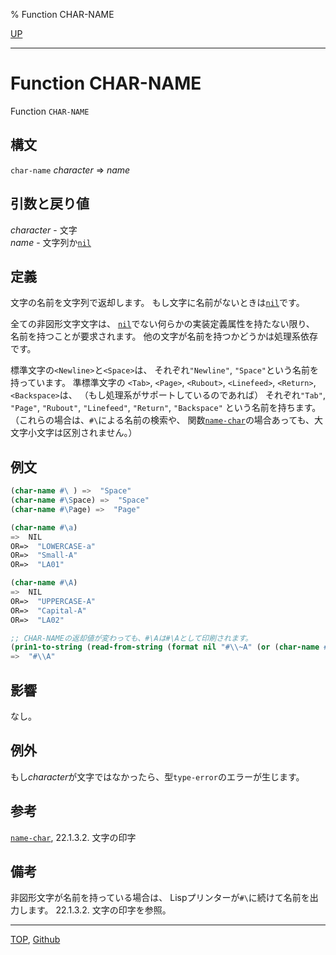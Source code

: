 % Function CHAR-NAME

[UP](13.2.html)  

---

# Function **CHAR-NAME**


Function `CHAR-NAME`


## 構文

`char-name` *character* => *name*


## 引数と戻り値

*character* - 文字  
*name* - 文字列か[`nil`](5.3.nil-variable.html)


## 定義

文字の名前を文字列で返却します。
もし文字に名前がないときは[`nil`](5.3.nil-variable.html)です。

全ての非図形文字文字は、
[`nil`](5.3.nil-variable.html)でない何らかの実装定義属性を持たない限り、
名前を持つことが要求されます。
他の文字が名前を持つかどうかは処理系依存です。

標準文字の`<Newline>`と`<Space>`は、
それぞれ`"Newline"`, `"Space"`という名前を持っています。
準標準文字の
`<Tab>`, `<Page>`, `<Rubout>`, `<Linefeed>`, `<Return>`, `<Backspace>`は、
（もし処理系がサポートしているのであれば）
それぞれ`"Tab"`, `"Page"`, `"Rubout"`, `"Linefeed"`, `"Return"`, `"Backspace"`
という名前を持ちます。
（これらの場合は、`#\`による名前の検索や、
関数[`name-char`](13.2.name-char.html)の場合あっても、大文字小文字は区別されません。）


## 例文

```lisp
(char-name #\ ) =>  "Space"
(char-name #\Space) =>  "Space"
(char-name #\Page) =>  "Page"

(char-name #\a)
=>  NIL
OR=>  "LOWERCASE-a"
OR=>  "Small-A"
OR=>  "LA01"

(char-name #\A)
=>  NIL
OR=>  "UPPERCASE-A"
OR=>  "Capital-A"
OR=>  "LA02"

;; CHAR-NAMEの返却値が変わっても、#\Aは#\Aとして印刷されます。
(prin1-to-string (read-from-string (format nil "#\\~A" (or (char-name #\A) "A"))))
=>  "#\\A"
```


## 影響

なし。


## 例外

もし*character*が文字ではなかったら、型`type-error`のエラーが生じます。


## 参考

[`name-char`](13.2.name-char.html), 22.1.3.2. 文字の印字


## 備考

非図形文字が名前を持っている場合は、
Lispプリンターが`#\`に続けて名前を出力します。
22.1.3.2. 文字の印字を参照。


---
[TOP](index.html),  [Github](https://github.com/nptcl/npt-japanese)

